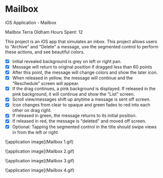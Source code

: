 Mailbox
=======

iOS Application - Mailbox

Mailbox 
Terra Oldham
Hours Spent: 12

This project is an iOS app that simulates an inbox. This project allows users to "Archive" and "Delete" a message, use the segmented control to perform these actions, and see beautiful colors.

- [x] Initial revealed background is grey on left or right pan. 
- [x] Message will return to original position if dragged less than 60 points
- [x] After this point, the message will change colors and show the later icon.
- [x] When released in yellow, the message will continue and the "Reschedule" screen will appear.
- [x] If the drag continues, a pink background is displayed. If released in the pink background, it will continue and show the "List" screen.
- [x] Scroll view/messages shift up anytime a message is sent off screen. 
- [x] Icon changes from clear to opaque and green fades to red into each other on drag right.
- [x] If released in green, the message returns to its initial position.
- [x] If released in red, the message is "deleted" and moved off screen.
- [x] Optional: Tapping the segmented control in the title should swipe views in from the left or right.

![application image](Mailbox 1.gif)

![application image](Mailbox 2.gif)

![application image](Mailbox 3.gif)

![application image](Mailbox 4.gif)



